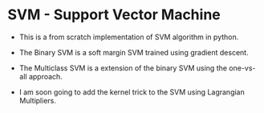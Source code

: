 # SVM - Support Vector Machine

- This is a from scratch implementation of SVM algorithm in python.
- The Binary SVM is a soft margin SVM trained using gradient descent.
- The Multiclass SVM is a extension of the binary SVM using the one-vs-all approach.

- I am soon going to add the kernel trick to the SVM using Lagrangian Multipliers.
